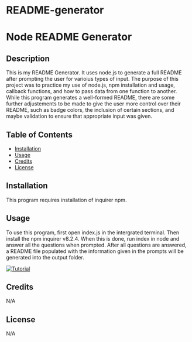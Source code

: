 # README-generator

# Node README Generator

## Description

This is my README Generator.  It uses node.js to generate a full README after prompting the user for varioius types of input.  The purpose of this project was to practice my use of node.js, npm installation and usage, callback functions, and how to pass data from one function to another.  While this program generates a well-formed README, there are some further adjustements to be made to give the user more control over their README, such as badge colors, the inclusion of certain sections, and maybe validation to ensure that appropriate input was given. 

## Table of Contents

- [Installation](#installation)
- [Usage](#usage)
- [Credits](#credits)
- [License](#license)

## Installation

This program requires installation of inquirer npm.

## Usage

To use this program, first open index.js in the intergrated terminal.  Then install the npm inquirer v8.2.4.  When this is done, run index in node and answer all the questions when prompted.  After all questions are answered, a README file populated with the information given in the prompts will be generated into the output folder.  

[![Tutorial](./assets/images/tutor-img.png)](https://user-images.githubusercontent.com/117387546/208228069-c379aaaa-e825-4e52-8eff-c82f564dc6bb.mp4)

## Credits

N/A

## License

N/A
